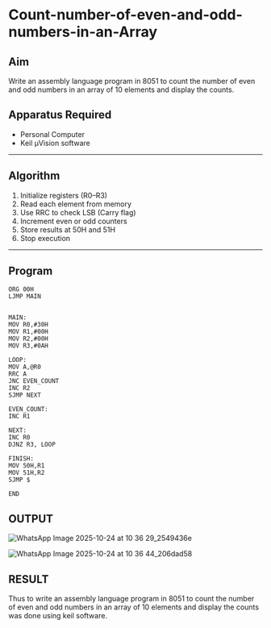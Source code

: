 # Count-number-of-even-and-odd-numbers-in-an-Array
## Aim
Write an assembly language program in 8051 to count the number of even and odd numbers in an array of 10 elements and display the counts.

## Apparatus Required
- Personal Computer  
- Keil µVision software  
---

## Algorithm
1. Initialize registers (R0–R3)
2. Read each element from memory
3. Use RRC to check LSB (Carry flag)
4. Increment even or odd counters
5. Store results at 50H and 51H
6. Stop execution
---

## Program
```
ORG 00H
LJMP MAIN


MAIN:
MOV R0,#30H
MOV R1,#00H
MOV R2,#00H
MOV R3,#0AH

LOOP:
MOV A,@R0
RRC A
JNC EVEN_COUNT
INC R2
SJMP NEXT

EVEN_COUNT:
INC R1

NEXT:
INC R0
DJNZ R3, LOOP

FINISH:
MOV 50H,R1
MOV 51H,R2
SJMP $

END
```

## OUTPUT

![WhatsApp Image 2025-10-24 at 10 36 29_2549436e](https://github.com/user-attachments/assets/54bec479-dd5b-40b3-b1b5-454300d62f45)

![WhatsApp Image 2025-10-24 at 10 36 44_206dad58](https://github.com/user-attachments/assets/2db033f5-dec7-4479-8dea-7f13f3e36b1e)


## RESULT
Thus to write an assembly language program in 8051 to count the number of even and odd numbers in an array of 10 elements and display the counts was done using keil software.

